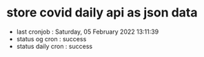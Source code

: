 # store covid daily api as json data

- last cronjob : Saturday, 05 February 2022 13:11:39
- status og cron : success
- status daily cron : success
      
      